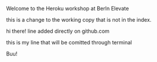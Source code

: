 Welcome to the Heroku workshop at Berln Elevate

this is a change to the working copy that is not in the index.


hi there! line added directly on github.com

this is my line that will be comitted through terminal

Buu!
